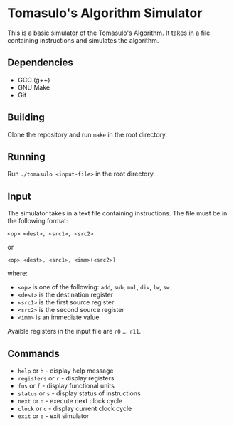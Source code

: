 # Tomasulo's Algorithm Simulator
This is a basic simulator of the Tomasulo's Algorithm. It takes in a file containing instructions and simulates the algorithm.

## Dependencies
- GCC (g++)
- GNU Make
- Git

## Building
Clone the repository and run `make` in the root directory.

## Running
Run `./tomasulo <input-file>` in the root directory.

## Input
The simulator takes in a text file containing instructions. 
The file must be in the following format:

```
<op> <dest>, <src1>, <src2>
```
or
```
<op> <dest>, <src1>, <imm>(<src2>)
```

where:
- `<op>` is one of the following: `add`, `sub`, `mul`, `div`, `lw`, `sw`
- `<dest>` is the destination register
- `<src1>` is the first source register
- `<src2>` is the second source register
- `<imm>` is an immediate value

Avaible registers in the input file are `r0` ... `r11`.

## Commands
- `help` or `h` - display help message
- `registers` or `r` - display registers
- `fus` or `f` - display functional units
- `status` or `s` - display status of instructions
- `next` or `n` - execute next clock cycle
- `clock` or `c` - display current clock cycle
- `exit` or `e` - exit simulator
